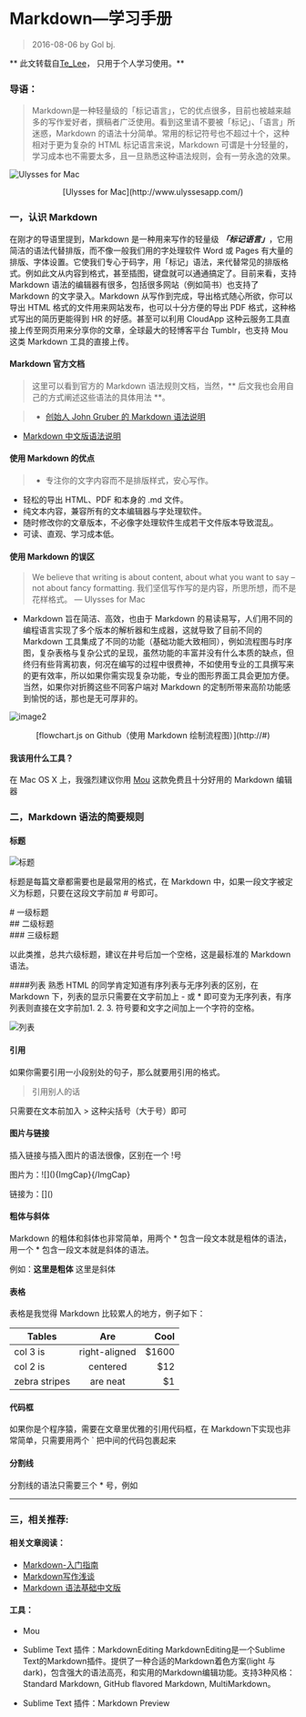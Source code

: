 # Markdown—学习手册
  > 2016-08-06 by Gol bj.

** 此文转载自[Te_Lee](http://www.jianshu.com/p/1e402922ee32)， 只用于个人学习使用。**

### 导语：
> Markdown是一种轻量级的「标记语言」，它的优点很多，目前也被越来越多的写作爱好者，撰稿者广泛使用。看到这里请不要被「标记」、「语言」所迷惑，Markdown 的语法十分简单。常用的标记符号也不超过十个，这种相对于更为复杂的 HTML 标记语言来说，Markdown 可谓是十分轻量的，学习成本也不需要太多，且一旦熟悉这种语法规则，会有一劳永逸的效果。

![Ulysses for Mac](http://ww3.sinaimg.cn/large/6aee7dbbjw1eqft66xcg3j21kw12mdub.jpg)

<center>[Ulysses for Mac](http://www.ulyssesapp.com/)</center>


### 一，认识 Markdown
在刚才的导语里提到，Markdown 是一种用来写作的轻量级 ***「标记语言」***，它用简洁的语法代替排版，而不像一般我们用的字处理软件 Word 或 Pages 有大量的排版、字体设置。它使我们专心于码字，用「标记」语法，来代替常见的排版格式。例如此文从内容到格式，甚至插图，键盘就可以通通搞定了。目前来看，支持 Markdown 语法的编辑器有很多，包括很多网站（例如简书）也支持了 Markdown 的文字录入。Markdown 从写作到完成，导出格式随心所欲，你可以导出 HTML 格式的文件用来网站发布，也可以十分方便的导出 PDF 格式，这种格式写出的简历更能得到 HR 的好感。甚至可以利用 CloudApp 这种云服务工具直接上传至网页用来分享你的文章，全球最大的轻博客平台 Tumblr，也支持 Mou 这类 Markdown 工具的直接上传。

#### Markdown 官方文档
>这里可以看到官方的 Markdown 语法规则文档，当然，** 后文我也会用自己的方式阐述这些语法的具体用法 **。

> * [创始人 John Gruber 的 Markdown 语法说明](http://ww3.sinaimg.cn/large/6aee7dbbjw1eqft66xcg3j21kw12mdub.jpg)
* [Markdown 中文版语法说明](http://ww3.sinaimg.cn/large/6aee7dbbjw1eqft66xcg3j21kw12mdub.jpg)

#### 使用 Markdown 的优点
> * 专注你的文字内容而不是排版样式，安心写作。
* 轻松的导出 HTML、PDF 和本身的 .md 文件。
* 纯文本内容，兼容所有的文本编辑器与字处理软件。
* 随时修改你的文章版本，不必像字处理软件生成若干文件版本导致混乱。
* 可读、直观、学习成本低。

#### 使用 Markdown 的误区
> We believe that writing is about content, about what you want to say – not about fancy formatting. 
我们坚信写作写的是内容，所思所想，而不是花样格式。
— Ulysses for Mac

* Markdown 旨在简洁、高效，也由于 Markdown 的易读易写，人们用不同的编程语言实现了多个版本的解析器和生成器，这就导致了目前不同的 Markdown 工具集成了不同的功能（基础功能大致相同），例如流程图与时序图，复杂表格与复杂公式的呈现，虽然功能的丰富并没有什么本质的缺点，但终归有些背离初衷，何况在编写的过程中很费神，不如使用专业的工具撰写来的更有效率，所以如果你需实现复杂功能，专业的图形界面工具会更加方便。当然，如果你对折腾这些不同客户端对 Markdown 的定制所带来高阶功能感到愉悦的话，那也是无可厚非的。

![image2](http://ww2.sinaimg.cn/large/6aee7dbbgw1eq320claw3j21kw0kjdpc.jpg)

<center>[flowchart.js on Github（使用 Markdown 绘制流程图）](http://#)</center>


#### 我该用什么工具？

在 Mac OS X 上，我强烈建议你用 [Mou](http://25.io/mou/) 这款免费且十分好用的 Markdown 编辑器


### 二，Markdown 语法的简要规则
#### 标题
![标题](http://ww1.sinaimg.cn/large/6aee7dbbgw1effeaclhiyj20eh09cwez.jpg)

标题是每篇文章都需要也是最常用的格式，在 Markdown 中，如果一段文字被定义为标题，只要在这段文字前加 # 号即可。

\# 一级标题  
\#\# 二级标题  
\#\#\# 三级标题  

以此类推，总共六级标题，建议在井号后加一个空格，这是最标准的 Markdown 语法。

####列表
 熟悉 HTML 的同学肯定知道有序列表与无序列表的区别，在 Markdown 下，列表的显示只需要在文字前加上 - 或 * 即可变为无序列表，有序列表则直接在文字前加1. 2. 3. 符号要和文字之间加上一个字符的空格。

![列表](http://ww4.sinaimg.cn/large/6aee7dbbgw1effew5aftij20d80bz3yw.jpg)

#### 引用
如果你需要引用一小段别处的句子，那么就要用引用的格式。
> 引用别人的话

只需要在文本前加入 > 这种尖括号（大于号）即可

#### 图片与链接

插入链接与插入图片的语法很像，区别在一个 !号

图片为：\!\[\]\(\)\{ImgCap\}\{/ImgCap\}

链接为：\[\]\(\)

#### 粗体与斜体

Markdown 的粗体和斜体也非常简单，用两个 * 包含一段文本就是粗体的语法，用一个 * 包含一段文本就是斜体的语法。

例如：**这里是粗体** 这里是斜体

#### 表格
表格是我觉得 Markdown 比较累人的地方，例子如下：

| Tables        | Are           | Cool  |
| ------------- |:-------------:| -----:|
| col 3 is      | right-aligned | $1600 |
| col 2 is      | centered      |   $12 |
| zebra stripes | are neat      |    $1 |

#### 代码框 
如果你是个程序猿，需要在文章里优雅的引用代码框，在 Markdown下实现也非常简单，只需要用两个 ` 把中间的代码包裹起来 

#### 分割线

分割线的语法只需要三个 * 号，例如

---

### 三，相关推荐:

#### 相关文章阅读：

* [Markdown-入门指南](http://www.jianshu.com/p/1e402922ee32)
* [Markdown写作浅谈](http://www.yangzhiping.com/tech/r-markdown-knitr.html)
* [Markdown 语法基础中文版](http://wowubuntu.com/markdown/)

#### 工具：

* Mou
* Sublime Text 插件：MarkdownEditing 
   MarkdownEditing是一个Sublime Text的Markdown插件。提供了一种合适的Markdown着色方案(light 与 dark)，包含强大的语法高亮，和实用的Markdown编辑功能。支持3种风格：Standard Markdown, GitHub flavored Markdown, MultiMarkdown。

* Sublime Text 插件：Markdown Preview



